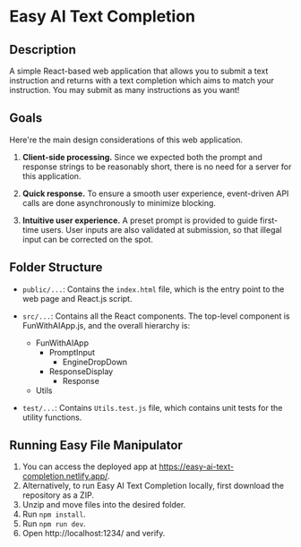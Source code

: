 # Easy AI Text Completion

## Description

A simple React-based web application that allows you to submit a text instruction and returns with a text completion which aims to match your instruction. You may submit as many instructions as you want!

## Goals

Here're the main design considerations of this web application.

1. **Client-side processing.** Since we expected both the prompt and response strings to be reasonably short, there is no need for a server for this application.

2. **Quick response.** To ensure a smooth user experience, event-driven API calls are done asynchronously to minimize blocking.

3. **Intuitive user experience.** A preset prompt is provided to guide first-time users. User inputs are also validated at submission, so that illegal input can be corrected on the spot.

## Folder Structure

- `public/...`: Contains the `index.html` file, which is the entry point to the web page and React.js script.
- `src/...`: Contains all the React components. The top-level component is FunWithAIApp.js, and the overall hierarchy is:

  - FunWithAIApp
    - PromptInput
      - EngineDropDown
    - ResponseDisplay
      - Response
  - Utils

- `test/...`: Contains `Utils.test.js` file, which contains unit tests for the utility functions.

## Running Easy File Manipulator

1. You can access the deployed app at https://easy-ai-text-completion.netlify.app/.
2. Alternatively, to run Easy AI Text Completion locally, first download the repository as a ZIP.
3. Unzip and move files into the desired folder.
4. Run `npm install`.
5. Run `npm run dev`.
6. Open http://localhost:1234/ and verify.
